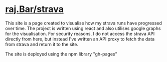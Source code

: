 # [raj.Bar/strava](https://raj.bar/strava)

This site is a page created to visualise how my strava runs have progressed over time. The project is written using react and also utilises google graphs for the visualisation.
For security reasons, I do not access the strava API directly from here, but instead I've written an API proxy to fetch the data from strava and return it to the site.

The site is deployed using the npm library "gh-pages"
